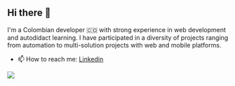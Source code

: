 ## Hi there 👋
I'm a Colombian developer 🇨🇴 with strong experience in web development and autodidact learning. I have participated in a diversity of projects ranging from automation to multi-solution projects with web and mobile platforms.

- 📫 How to reach me: [Linkedin](https://www.linkedin.com/in/juandiegoardila/)

![](https://hit.yhype.me/github/profile?user_id=39010502)
